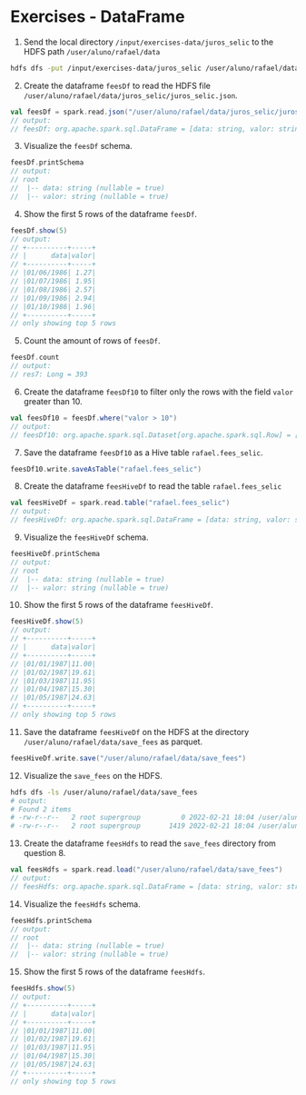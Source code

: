 # Exercises - DataFrame

1. Send the local directory `/input/exercises-data/juros_selic` to the HDFS path `/user/aluno/rafael/data`

```bash
hdfs dfs -put /input/exercises-data/juros_selic /user/aluno/rafael/data
```

2. Create the dataframe `feesDf` to read the HDFS file `/user/aluno/rafael/data/juros_selic/juros_selic.json`.

```scala
val feesDf = spark.read.json("/user/aluno/rafael/data/juros_selic/juros_selic.json")
// output:
// feesDf: org.apache.spark.sql.DataFrame = [data: string, valor: string]          
```

3. Visualize the `feesDf` schema.

```scala
feesDf.printSchema
// output:
// root
//  |-- data: string (nullable = true)
//  |-- valor: string (nullable = true)
```

4. Show the first 5 rows of the dataframe `feesDf`.

```scala
feesDf.show(5)
// output:
// +----------+-----+
// |      data|valor|
// +----------+-----+
// |01/06/1986| 1.27|
// |01/07/1986| 1.95|
// |01/08/1986| 2.57|
// |01/09/1986| 2.94|
// |01/10/1986| 1.96|
// +----------+-----+
// only showing top 5 rows
```

5. Count the amount of rows of `feesDf`.

```scala
feesDf.count
// output:
// res7: Long = 393
```

6. Create the dataframe `feesDf10` to filter only the rows with the field `valor` greater than 10.

```scala
val feesDf10 = feesDf.where("valor > 10")
// output:
// feesDf10: org.apache.spark.sql.Dataset[org.apache.spark.sql.Row] = [data: string, valor: string]
```

7. Save the dataframe `feesDf10` as a Hive table `rafael.fees_selic`.

```scala
feesDf10.write.saveAsTable("rafael.fees_selic")
```

8. Create the dataframe `feesHiveDf` to read the table `rafael.fees_selic`

```scala
val feesHiveDf = spark.read.table("rafael.fees_selic")
// output:
// feesHiveDf: org.apache.spark.sql.DataFrame = [data: string, valor: string]
```

9. Visualize the `feesHiveDf` schema.

```scala
feesHiveDf.printSchema
// output:
// root
//  |-- data: string (nullable = true)
//  |-- valor: string (nullable = true)
```

10. Show the first 5 rows of the dataframe `feesHiveDf`.

```scala
feesHiveDf.show(5)
// output:
// +----------+-----+
// |      data|valor|
// +----------+-----+
// |01/01/1987|11.00|
// |01/02/1987|19.61|
// |01/03/1987|11.95|
// |01/04/1987|15.30|
// |01/05/1987|24.63|
// +----------+-----+
// only showing top 5 rows
```

11. Save the dataframe `feesHiveDf` on the HDFS at the directory `/user/aluno/rafael/data/save_fees` as parquet.

```scala
feesHiveDf.write.save("/user/aluno/rafael/data/save_fees") 
```

12. Visualize the `save_fees` on the HDFS.

```bash
hdfs dfs -ls /user/aluno/rafael/data/save_fees
# output:
# Found 2 items
# -rw-r--r--   2 root supergroup          0 2022-02-21 18:04 /user/aluno/rafael/data/save_fees/_SUCCESS
# -rw-r--r--   2 root supergroup       1419 2022-02-21 18:04 /user/aluno/rafael/data/save_fees/part-00000-503cdf16-9836-4ce2-a0c1-6a1e3a188422-c000.snappy.parquet
```

13. Create the dataframe `feesHdfs` to read the `save_fees` directory from question 8.

```scala
val feesHdfs = spark.read.load("/user/aluno/rafael/data/save_fees")
// output:
// feesHdfs: org.apache.spark.sql.DataFrame = [data: string, valor: string]
```

14. Visualize the `feesHdfs` schema.

```scala
feesHdfs.printSchema
// output:
// root
//  |-- data: string (nullable = true)
//  |-- valor: string (nullable = true)
```

15. Show the first 5 rows of the dataframe `feesHdfs`.

```scala
feesHdfs.show(5)
// output:
// +----------+-----+
// |      data|valor|
// +----------+-----+
// |01/01/1987|11.00|
// |01/02/1987|19.61|
// |01/03/1987|11.95|
// |01/04/1987|15.30|
// |01/05/1987|24.63|
// +----------+-----+
// only showing top 5 rows
```

